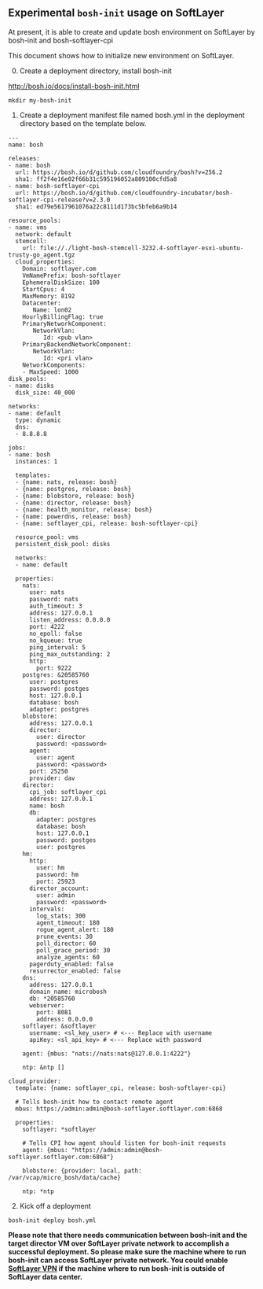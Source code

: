 ## Experimental `bosh-init` usage on SoftLayer

At present, it is able to create and update bosh environment on SoftLayer by bosh-init and bosh-softlayer-cpi

This document shows how to initialize new environment on SoftLayer.

0. Create a deployment directory, install bosh-init

http://bosh.io/docs/install-bosh-init.html

```
mkdir my-bosh-init
```

1. Create a deployment manifest file named bosh.yml in the deployment directory based on the template below.

```
---
name: bosh

releases:
- name: bosh
  url: https://bosh.io/d/github.com/cloudfoundry/bosh?v=256.2
  sha1: ff2f4e16e02f66b31c595196052a809100cfd5a8
- name: bosh-softlayer-cpi
  url: https://bosh.io/d/github.com/cloudfoundry-incubator/bosh-softlayer-cpi-release?v=2.3.0
  sha1: ed79e5617961076a22c8111d173bc5bfeb6a9b14
  
resource_pools:
- name: vms
  network: default
  stemcell:
    url: file://./light-bosh-stemcell-3232.4-softlayer-esxi-ubuntu-trusty-go_agent.tgz 
  cloud_properties:
    Domain: softlayer.com
    VmNamePrefix: bosh-softlayer
    EphemeralDiskSize: 100
    StartCpus: 4
    MaxMemory: 8192
    Datacenter:
       Name: lon02
    HourlyBillingFlag: true
    PrimaryNetworkComponent:
       NetworkVlan:
          Id: <pub vlan>
    PrimaryBackendNetworkComponent:
       NetworkVlan:
          Id: <pri vlan>
    NetworkComponents:
    - MaxSpeed: 1000
disk_pools:
- name: disks
  disk_size: 40_000

networks:
- name: default
  type: dynamic
  dns: 
  - 8.8.8.8

jobs:
- name: bosh
  instances: 1

  templates:
  - {name: nats, release: bosh}
  - {name: postgres, release: bosh}
  - {name: blobstore, release: bosh}
  - {name: director, release: bosh}
  - {name: health_monitor, release: bosh}
  - {name: powerdns, release: bosh}
  - {name: softlayer_cpi, release: bosh-softlayer-cpi}

  resource_pool: vms
  persistent_disk_pool: disks

  networks:
  - name: default

  properties:
    nats:
      user: nats
      password: nats
      auth_timeout: 3
      address: 127.0.0.1
      listen_address: 0.0.0.0
      port: 4222
      no_epoll: false
      no_kqueue: true
      ping_interval: 5
      ping_max_outstanding: 2
      http:
        port: 9222
    postgres: &20585760
      user: postgres
      password: postges
      host: 127.0.0.1
      database: bosh
      adapter: postgres
    blobstore:
      address: 127.0.0.1
      director:
        user: director
        password: <password>
      agent:
        user: agent
        password: <password>
      port: 25250
      provider: dav
    director:
      cpi_job: softlayer_cpi
      address: 127.0.0.1
      name: bosh
      db:
        adapter: postgres
        database: bosh
        host: 127.0.0.1
        password: postges
        user: postgres
    hm:
      http:
        user: hm
        password: hm
        port: 25923
      director_account:
        user: admin
        password: <password>
      intervals:
        log_stats: 300
        agent_timeout: 180
        rogue_agent_alert: 180
        prune_events: 30
        poll_director: 60
        poll_grace_period: 30
        analyze_agents: 60
      pagerduty_enabled: false
      resurrector_enabled: false
    dns:
      address: 127.0.0.1
      domain_name: microbosh
      db: *20585760
      webserver:
        port: 8081
        address: 0.0.0.0
    softlayer: &softlayer
      username: <sl_key_user> # <--- Replace with username
      apiKey: <sl_api_key> # <--- Replace with password

    agent: {mbus: "nats://nats:nats@127.0.0.1:4222"}

    ntp: &ntp []
 
cloud_provider:
  template: {name: softlayer_cpi, release: bosh-softlayer-cpi}

  # Tells bosh-init how to contact remote agent
  mbus: https://admin:admin@bosh-softlayer.softlayer.com:6868

  properties:
    softlayer: *softlayer

    # Tells CPI how agent should listen for bosh-init requests
    agent: {mbus: "https://admin:admin@bosh-softlayer.softlayer.com:6868"}

    blobstore: {provider: local, path: /var/vcap/micro_bosh/data/cache}

    ntp: *ntp

```

2. Kick off a deployment

```
bosh-init deploy bosh.yml
```

**Please note that there needs communication between bosh-init and the target director VM over SoftLayer private network to accomplish a successful deployment. So please make sure the machine where to run bosh-init can access SoftLayer private network. You could enable [SoftLayer VPN](http://www.softlayer.com/VPN-Access) if the machine where to run bosh-init is outside of SoftLayer data center.**
